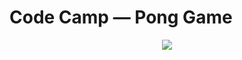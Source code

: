 # Code Camp &mdash; Pong Game

<p align="center">
    <img src="http://static1.squarespace.com/static/5563276fe4b0e65363e7feb0/t/556371b8e4b0b7fb308ca4cc/1432580544966/?format=300w">
</p>
